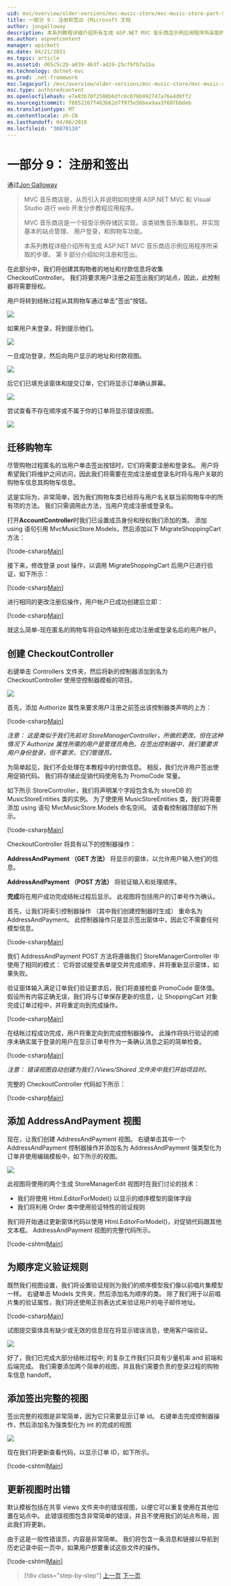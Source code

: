 ```yaml
---
uid: mvc/overview/older-versions/mvc-music-store/mvc-music-store-part-9
title: 一部分 9： 注册和签出 |Microsoft 文档
author: jongalloway
description: 本系列教程详细介绍所有生成 ASP.NET MVC 音乐商店示例应用程序所采取的步骤。 第 9 部分介绍如何注册和签出。
ms.author: aspnetcontent
manager: wpickett
ms.date: 04/21/2011
ms.topic: article
ms.assetid: d65c5c2b-a039-463f-ad29-25cf9fb7a1ba
ms.technology: dotnet-mvc
ms.prod: .net-framework
msc.legacyurl: /mvc/overview/older-versions/mvc-music-store/mvc-music-store-part-9
msc.type: authoredcontent
ms.openlocfilehash: e7e83b70f2508b6dfc0c078b992747a76e4d0ff2
ms.sourcegitcommit: f8852267f463b62d7f975e56bea9aa3f68fbbdeb
ms.translationtype: MT
ms.contentlocale: zh-CN
ms.lasthandoff: 04/06/2018
ms.locfileid: "30870110"
---
```

<a name="part-9-registration-and-checkout"></a>一部分 9： 注册和签出
====================
通过[Jon Galloway](https://github.com/jongalloway)

> MVC 音乐商店是，从而引入并说明如何使用 ASP.NET MVC 和 Visual Studio 进行 web 开发分步教程应用程序。  
>   
> MVC 音乐商店是一个轻型示例存储区实现，该类销售音乐集联机，并实现基本的站点管理、 用户登录，和购物车功能。  
>   
> 本系列教程详细介绍所有生成 ASP.NET MVC 音乐商店示例应用程序所采取的步骤。 第 9 部分介绍如何注册和签出。


在此部分中，我们将创建其购物者的地址和付款信息将收集 CheckoutController。 我们将要求用户注册之前签出我们的站点，因此，此控制器将需要授权。

用户将转到结帐过程从其购物车通过单击"签出"按钮。

![](mvc-music-store-part-9/_static/image1.jpg)

如果用户未登录，将到提示他们。

![](mvc-music-store-part-9/_static/image1.png)

一旦成功登录，然后向用户显示的地址和付款视图。

![](mvc-music-store-part-9/_static/image2.png)

后它们已填充该窗体和提交订单，它们将显示订单确认屏幕。

![](mvc-music-store-part-9/_static/image3.png)

尝试查看不存在顺序或不属于你的订单将显示错误视图。

![](mvc-music-store-part-9/_static/image4.png)

## <a name="migrating-the-shopping-cart"></a>迁移购物车

尽管购物过程匿名的当用户单击签出按钮时，它们将需要注册和登录名。 用户将希望我们将维护之间访问，因此我们将需要在完成注册或登录名时将与用户关联的购物车信息其购物车信息。

这是实际为，非常简单，因为我们购物车类已经将与用户名关联当前购物车中的所有项的方法。 我们只需调用此方法，当用户完成注册或登录名。

打开**AccountController**时我们已设置成员身份和授权我们添加的类。 添加 using 语句引用 MvcMusicStore.Models，然后添加以下 MigrateShoppingCart 方法：

[!code-csharp[Main](mvc-music-store-part-9/samples/sample1.cs)]

接下来，修改登录 post 操作，以调用 MigrateShoppingCart 后用户已进行验证，如下所示：

[!code-csharp[Main](mvc-music-store-part-9/samples/sample2.cs)]

进行相同的更改注册后操作，用户帐户已成功创建后立即：

[!code-csharp[Main](mvc-music-store-part-9/samples/sample3.cs)]

就这么简单-现在匿名的购物车将自动传输到在成功注册或登录名后的用户帐户。

## <a name="creating-the-checkoutcontroller"></a>创建 CheckoutController

右键单击 Controllers 文件夹，然后将新的控制器添加到名为 CheckoutController 使用空控制器模板的项目。

![](mvc-music-store-part-9/_static/image5.png)

首先，添加 Authorize 属性来要求用户注册之前签出该控制器类声明的上方：

[!code-csharp[Main](mvc-music-store-part-9/samples/sample4.cs)]

*注意： 这是类似于我们先前对 StoreManagerController，所做的更改，但在这种情况下 Authorize 属性所需的用户是管理员角色。在签出控制器中，我们要要求用户身份登录，但不要求，它们管理员。*

为简单起见，我们不会处理在本教程中的付款信息。 相反，我们允许用户签出使用促销代码。 我们将存储此促销代码使用名为 PromoCode 常量。

如下所示 StoreController，我们将声明某个字段包含名为 storeDB 的 MusicStoreEntities 类的实例。 为了使使用 MusicStoreEntities 类，我们将需要添加 using 语句 MvcMusicStore.Models 命名空间。 请查看控制器顶部如下所示。

[!code-csharp[Main](mvc-music-store-part-9/samples/sample5.cs)]

CheckoutController 将具有以下的控制器操作：

**AddressAndPayment （GET 方法）** 将显示的窗体，以允许用户输入他们的信息。

**AddressAndPayment （POST 方法）** 将验证输入和处理顺序。

**完成**将在用户成功完成结帐过程后显示。 此视图将包括用户的订单号作为确认。

首先，让我们将索引控制器操作 （其中我们创建控制器时生成） 重命名为 AddressAndPayment。 此控制器操作只是显示签出窗体中，因此它不需要任何模型信息。

[!code-csharp[Main](mvc-music-store-part-9/samples/sample6.cs)]

我们 AddressAndPayment POST 方法将遵循我们 StoreManagerController 中使用了相同的模式： 它将尝试接受表单提交并完成顺序，并将重新显示窗体，如果失败。

验证窗体输入满足订单我们验证要求后，我们将直接检查 PromoCode 窗体值。 假设所有内容正确无误，我们将与订单保存更新的信息，让 ShoppingCart 对象完成订单过程中，并将重定向到完成操作。

[!code-csharp[Main](mvc-music-store-part-9/samples/sample7.cs)]

在结帐过程成功完成，用户将重定向到完成控制器操作。 此操作将执行验证的顺序未确实属于登录的用户在显示订单号作为一条确认消息之前的简单检查。

[!code-csharp[Main](mvc-music-store-part-9/samples/sample8.cs)]

*注意： 错误视图自动创建为我们 /Views/Shared 文件夹中我们开始项目时。*

完整的 CheckoutController 代码如下所示：

[!code-csharp[Main](mvc-music-store-part-9/samples/sample9.cs)]

## <a name="adding-the-addressandpayment-view"></a>添加 AddressAndPayment 视图

现在，让我们创建 AddressAndPayment 视图。 右键单击其中一个 AddressAndPayment 控制器操作并添加名为 AddressAndPayment 强类型化为订单并使用编辑模板中，如下所示的视图。

![](mvc-music-store-part-9/_static/image6.png)

此视图将使用的两个生成 StoreManagerEdit 视图时在我们讨论的技术：

- 我们将使用 Html.EditorForModel() 以显示的顺序模型的窗体字段
- 我们将利用 Order 类中使用验证特性的验证规则

我们将开始通过更新窗体代码以使用 Html.EditorForModel()，对促销代码跟其他文本框。 AddressAndPayment 视图的完整代码所示。

[!code-cshtml[Main](mvc-music-store-part-9/samples/sample10.cshtml)]

## <a name="defining-validation-rules-for-the-order"></a>为顺序定义验证规则

既然我们视图设置，我们将设置验证规则为我们的顺序模型我们像以前唱片集模型一样。 右键单击 Models 文件夹，然后添加名为顺序的类。 除了我们用于以前唱片集的验证属性，我们将还使用正则表达式来验证用户的电子邮件地址。

[!code-csharp[Main](mvc-music-store-part-9/samples/sample11.cs)]

试图提交窗体具有缺少或无效的信息现在将显示错误消息，使用客户端验证。

![](mvc-music-store-part-9/_static/image7.png)

好了，我们已完成大部分结帐过程中; 的复杂工作我们只具有少量机率 and 前端和后端完成。 我们需要添加两个简单的视图，并且我们需要负责的登录过程的购物车信息 handoff。

## <a name="adding-the-checkout-complete-view"></a>添加签出完整的视图

签出完整的视图是非常简单，因为它只需要显示订单 id。 右键单击完成控制器操作，然后添加名为强类型化为 int 的完成的视图

![](mvc-music-store-part-9/_static/image8.png)

现在我们将更新查看代码，以显示订单 ID，如下所示。

[!code-cshtml[Main](mvc-music-store-part-9/samples/sample12.cshtml)]

## <a name="updating-the-error-view"></a>更新视图时出错

默认模板包括在共享 views 文件夹中的错误视图，以便它可以重复使用在其他位置在站点中。 此错误视图包含非常简单的错误，并且不使用我们的站点布局，因此我们将更新。

由于这是一般性错误页，内容是非常简单。 我们将包含一条消息和链接以导航到历史记录中前一页中，如果用户想要重试这些文件的操作。

[!code-cshtml[Main](mvc-music-store-part-9/samples/sample13.cshtml)]


> [!div class="step-by-step"]
> [上一页](mvc-music-store-part-8.md)
> [下一页](mvc-music-store-part-10.md)
